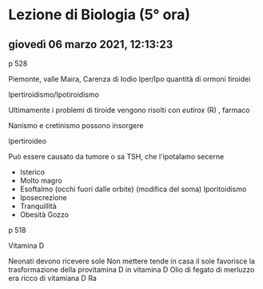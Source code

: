 # Lezione di Biologia (5° ora)

## giovedì 06 marzo 2021, 12:13:23
p 528

Piemonte, valle Maira, Carenza di Iodio
Iper/Ipo quantità di ormoni tiroidei

Ipertiroidismo/Ipotiroidismo

Ultimamente i problemi di tiroide vengono risolti con *eutirox* (R) , farmaco

Nanismo e cretinismo possono insorgere


Ipertiroideo
 
Può essere causato da tumore o sa TSH, che l'ipotalamo secerne

* Isterico
* Molto magro
* Esoftalmo (occhi fuori dalle orbite) (modifica del soma)
Iporitoidismo
* Iposecrezione
* Tranquillità
* Obesità
Gozzo

p 518


Vitamina D

Neonati devono ricevere sole
Non mettere tende in casa
il sole favorisce la trasformazione della provitamina D in vitamina D
Olio di fegato di merluzzo era ricco di vitamiana D
Ra
<!--stackedit_data:
eyJoaXN0b3J5IjpbLTU5MzIwOTA1MiwtMTI1MzM4OTM1Ml19
-->